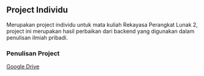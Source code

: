 ## Project Individu
Merupakan project individu untuk mata kuliah Rekayasa Perangkat Lunak 2, project ini merupakan hasil perbaikan dari backend yang digunakan dalam penulisan ilmiah pribadi.

### Penulisan Project
[Google Drive](https://drive.google.com/drive/folders/1wQEqDgmPA106ISSC9zmXof741eDqPhFk?usp=sharing)
